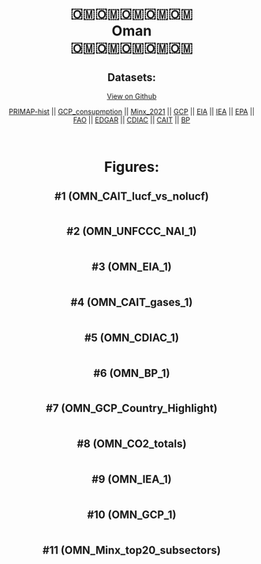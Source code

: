 
<center>
<h1 align="center">
🇴🇲🇴🇲🇴🇲🇴🇲🇴🇲
<br>
Oman
<br>
🇴🇲🇴🇲🇴🇲🇴🇲🇴🇲
</h1>
<h2>Datasets:</h2>
<p><a href="https://github.com/dquintani/GreenhouseData/tree/master/country_data/OMN_Oman/data">View on Github</a>
<br></p><p><a href="data/OMN_PRIMAP-hist.csv">PRIMAP-hist</a> || <a href="data/OMN_GCP_consupmption.csv">GCP_consupmption</a> || <a href="data/OMN_Minx_2021.csv">Minx_2021</a> || <a href="data/OMN_GCP.csv">GCP</a> || <a href="data/OMN_EIA.csv">EIA</a> || <a href="data/OMN_IEA.csv">IEA</a> || <a href="data/OMN_EPA.csv">EPA</a> || <a href="data/OMN_FAO.csv">FAO</a> || <a href="data/OMN_EDGAR.csv">EDGAR</a> || <a href="data/OMN_CDIAC.csv">CDIAC</a> || <a href="data/OMN_CAIT.csv">CAIT</a> || <a href="data/OMN_BP.csv">BP</a></p><p><br></p>
<h1>Figures:</h1><h2>#1 (OMN_CAIT_lucf_vs_nolucf)</h2>
<p><img alt="" src="figures/OMN_CAIT_lucf_vs_nolucf.png" /></p><h2>#2 (OMN_UNFCCC_NAI_1)</h2>
<p><img alt="" src="figures/OMN_UNFCCC_NAI_1.png" /></p><h2>#3 (OMN_EIA_1)</h2>
<p><img alt="" src="figures/OMN_EIA_1.png" /></p><h2>#4 (OMN_CAIT_gases_1)</h2>
<p><img alt="" src="figures/OMN_CAIT_gases_1.png" /></p><h2>#5 (OMN_CDIAC_1)</h2>
<p><img alt="" src="figures/OMN_CDIAC_1.png" /></p><h2>#6 (OMN_BP_1)</h2>
<p><img alt="" src="figures/OMN_BP_1.png" /></p><h2>#7 (OMN_GCP_Country_Highlight)</h2>
<p><img alt="" src="figures/OMN_GCP_Country_Highlight.png" /></p><h2>#8 (OMN_CO2_totals)</h2>
<p><img alt="" src="figures/OMN_CO2_totals.png" /></p><h2>#9 (OMN_IEA_1)</h2>
<p><img alt="" src="figures/OMN_IEA_1.png" /></p><h2>#10 (OMN_GCP_1)</h2>
<p><img alt="" src="figures/OMN_GCP_1.png" /></p><h2>#11 (OMN_Minx_top20_subsectors)</h2>
<p><img alt="" src="figures/OMN_Minx_top20_subsectors.png" /></p>